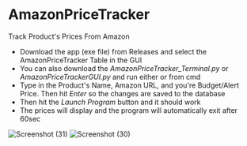 # AmazonPriceTracker
<p>Track Product's Prices From Amazon</p>

<p>
  <ul>
  <li>Download the app (exe file) from Releases and select the AmazonPriceTracker Table in the GUI</li>
  <li>You can also download the <i>AmazonPriceTracker_Terminal.py</i> or <i>AmazonPriceTrackerGUI.py</i> and run either or from cmd</li>
  <li>Type in the Product's Name, Amazon URL, and you're Budget/Alert Price. Then hit <i>Enter</i> so the changes are saved to the database</li>
  <li>Then hit the <i>Launch Program</i> button and it should work</li>
    <li>The prices will display and the program will automatically exit after 60sec</li>
    </ul>
  </p>



![Screenshot (31)](https://user-images.githubusercontent.com/115889137/207751508-3bb2be89-dae1-449e-9121-528ca14b360d.png)
![Screenshot (30)](https://user-images.githubusercontent.com/115889137/207751510-d6a56ad4-6bf6-449c-a6ed-1f733c8b1f42.png)
